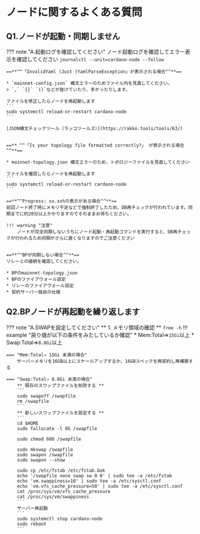 # ノードに関するよくある質問

## Q1.ノードが起動・同期しません

??? note "A.起動ログを確認してください"
    ノード起動ログを確認してエラー表示を確認してください
    ```
    journalctl --unit=cardano-node --follow
    ```

    
    ==**^^「InvalidYaml (Just (YamlParseException」が表示される場合^^**==

    * `mainnet-config.json` 構文エラーのためファイル内を見直してください。
    > `,` `{}` `()`などが抜けていたり、多かったりします。 

    ファイルを修正したらノードを再起動します
    ```
    sudo systemctl reload-or-restart cardano-node
    ```

    [JSON構文チェックツール（ラッコツールズ）](https://rakko.tools/tools/63/)


    ==** ^^「Is your topology file formatted correctly?」 が表示される場合^^**==

    * mainnet-topology.json 構文エラーのため、トポロジーファイルを見直してください

    ファイルを確認したらノードを再起動します
    ```
    sudo systemctl reload-or-restart cardano-node
    ```

    ==**^^Progress: xx.xx%の表示がある場合^^**==  
    前回ノード終了時にメモリ不足などで強制終了したため、DB再チェックが行われています。同期までに約20分以上かかりますのでそのままお待ちください。
    
    !!! warning "注意"
        ノードが完全同期しないうちにノード起動・再起動コマンドを実行すると、DB再チェックが行われるため同期がさらに遅くなりますのでご注意ください


    ==**^^BPが同期しない場合^^**==  
    リレーとの接続を確認してください。  

    * BPのmainnet-topology.json
    * BPのファイアウォール設定
    * リレーのファイアウォール設定
    * 契約サーバー独自の仕様




## Q2.BPノードが再起動を繰り返します

??? note "A.SWAPを設定してください"
    ** 1. メモリ領域の確認 **
    ```
    free -h
    ```
    !!! example "戻り値が以下の条件をみたしているか確認"
        * Mem:Total⇒`15Gi`以上 
        * Swap:Total⇒`8.0Gi`以上

    === "Mem:Total⇒ 15Gi 未満の場合"
        サーバーメモリを16GB以上にスケールアップするか、16GBスペックを再契約し再構築する

    === "Swap:Total⇒ 8.0Gi 未満の場合"
        ** 既存のスワップファイルを削除する **
        ```
        sudo swapoff /swapfile
        rm /swapfile
        ```
        ** 新しいスワップファイルを設定する **
        ```
        cd $HOME
        sudo fallocate -l 8G /swapfile

        sudo chmod 600 /swapfile

        sudo mkswap /swapfile
        sudo swapon /swapfile
        sudo swapon --show

        sudo cp /etc/fstab /etc/fstab.bak
        echo '/swapfile none swap sw 0 0' | sudo tee -a /etc/fstab
        echo 'vm.swappiness=10' | sudo tee -a /etc/sysctl.conf
        echo 'vm.vfs_cache_pressure=50' | sudo tee -a /etc/sysctl.conf
        cat /proc/sys/vm/vfs_cache_pressure
        cat /proc/sys/vm/swappiness
        ```
        サーバー再起動
        ```
        sudo systemctl stop cardano-node
        sudo reboot
        ```